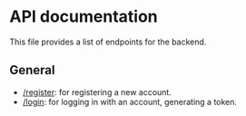 # API documentation
This file provides a list of endpoints for the backend.

## General
* [/register](register.md): for registering a new account.
* [/login](login.md): for logging in with an account, generating a token.
